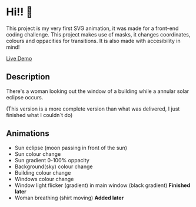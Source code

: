 # Hi!! 👋

This project is my very first SVG animation, it was made for a front-end coding challenge.
This project makes use of masks, it changes coordinates, colours and oppacities for transitions. It is also made with accesibility in mind!

[Live Demo](https://eclipsesvg.netlify.app)

## Description

There's a woman looking out the window of a building while a annular solar eclipse occurs.

(This version is a more complete version than what was delivered, I just finished what I couldn´t do)

## Animations

- Sun eclipse (moon passing in front of the sun)
- Sun colour change
- Sun gradient 0-100% oppacity
- Background(sky) colour change
- Building colour change
- Windows colour change
- Window light flicker (gradient) in main window (black gradient) **Finished later**
- Woman breathing (shirt moving) **Added later**

